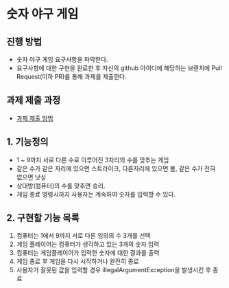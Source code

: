 # 숫자 야구 게임
## 진행 방법
* 숫자 야구 게임 요구사항을 파악한다.
* 요구사항에 대한 구현을 완료한 후 자신의 github 아이디에 해당하는 브랜치에 Pull Request(이하 PR)를 통해 과제를 제출한다.

## 과제 제출 과정
* [과제 제출 방법](https://github.com/next-step/nextstep-docs/tree/master/precourse)

## 1.  기능정의
- 1 ~ 9까지 서로 다른 수로 이루어진 3자리의 수를 맞추는 게임
- 같은 수가 같은 자리에 있으면 스트라이크, 다른자리에 있으면 볼, 같은 수가 전혀 없으면 낫싱
- 상대방(컴퓨터)의 수를 맞추면 승리.
- 게임 종료 명령시까지 사용자는 계속하여 숫자를 입력할 수 있다.

## 2.  구현할 기능 목록
1. 컴퓨터는 1에서 9까지 서로 다른 임의의 수 3개를 선택
2. 게임 플레이어는 컴퓨터가 생각하고 있는 3개의 숫자 입력
3. 컴퓨터는 게임플레이어가 입력한 숫자에 대한 결과를 출력
4. 게임 종료 후 게임을 다시 시작하거나 완전히 종료
5. 사용자가 잘못된 값을 입력할 경우 illegalArgumentException을 발생시킨 후 종료